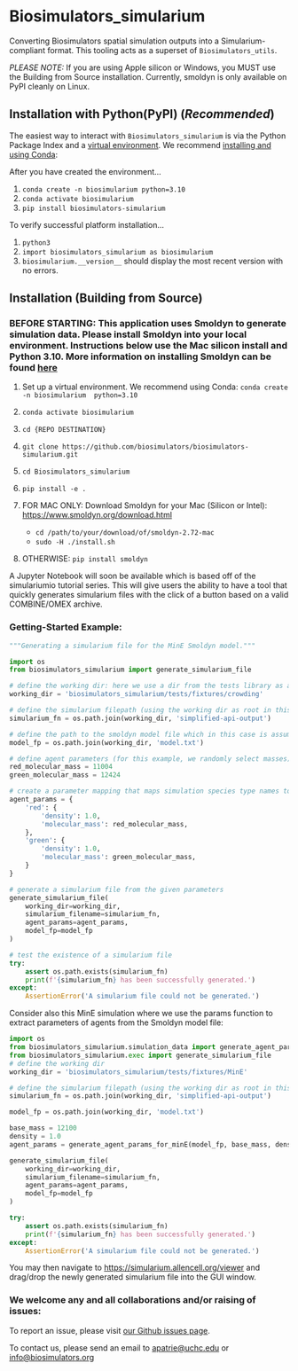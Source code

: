 # Biosimulators_simularium
Converting Biosimulators spatial simulation outputs into a Simularium-compliant format. This tooling acts as a 
superset of `Biosimulators_utils`.


*PLEASE NOTE:*
If you are using Apple silicon or Windows, you MUST use the Building from Source installation. Currently, smoldyn is only
available on PyPI cleanly on Linux.


## Installation with Python(PyPI) (_**Recommended**_)

The easiest way to interact with `Biosimulators_simularium` is via the Python Package Index and a
[virtual environment](https://docs.python.org/3/tutorial/venv.html). 
We recommend [installing and using Conda](https://conda.io/projects/conda/en/latest/user-guide/concepts/environments.html):
   
   After you have created the environment...

   1. `conda create -n biosimularium python=3.10`
   2. `conda activate biosimularium`
   3. `pip install biosimulators-simularium`

   To verify successful platform installation...
   
   1. `python3`
   2. `import biosimulators_simularium as biosimularium`
   3. `biosimularium.__version__` should display the most recent version with no errors.


## Installation (Building from Source)
### BEFORE STARTING: This application uses Smoldyn to generate simulation data. Please install Smoldyn into your local environment. Instructions below use the Mac silicon install and Python 3.10. More information on installing Smoldyn can be found [here](https://www.smoldyn.org/download.html)

1. Set up a virtual environment. We recommend using Conda: `conda create -n biosimularium 
python=3.10`

2. `conda activate biosimularium`

3. `cd {REPO DESTINATION}`

4. `git clone https://github.com/biosimulators/biosimulators-simularium.git`

5. `cd Biosimulators_simularium`

6. `pip install -e .`

7. FOR MAC ONLY: Download Smoldyn for your Mac (Silicon or Intel): https://www.smoldyn.org/download.html
   - `cd /path/to/your/download/of/smoldyn-2.72-mac` 
   - `sudo -H ./install.sh`

8. OTHERWISE: `pip install smoldyn`


A Jupyter Notebook will soon be available which is based off of the simulariumio tutorial series. This will 
give users the ability to have a tool that quickly generates simularium files with the click of a button based 
on a valid COMBINE/OMEX archive.


### Getting-Started Example:

```python
"""Generating a simularium file for the MinE Smoldyn model."""

import os 
from biosimulators_simularium import generate_simularium_file

# define the working dir: here we use a dir from the tests library as an example.
working_dir = 'biosimulators_simularium/tests/fixtures/crowding'

# define the simularium filepath (using the working dir as root in this case)
simularium_fn = os.path.join(working_dir, 'simplified-api-output')

# define the path to the smoldyn model file which in this case is assumed to be in the working dir
model_fp = os.path.join(working_dir, 'model.txt')

# define agent parameters (for this example, we randomly select masses)
red_molecular_mass = 11004
green_molecular_mass = 12424

# create a parameter mapping that maps simulation species type names to respective density and molecular_mass
agent_params = {
    'red': {
        'density': 1.0,
        'molecular_mass': red_molecular_mass,
    },
    'green': {
        'density': 1.0,
        'molecular_mass': green_molecular_mass,
    }
}

# generate a simularium file from the given parameters
generate_simularium_file(
    working_dir=working_dir,
    simularium_filename=simularium_fn,
    agent_params=agent_params,
    model_fp=model_fp
)

# test the existence of a simularium file
try:
    assert os.path.exists(simularium_fn)
    print(f'{simularium_fn} has been successfully generated.')
except:
    AssertionError('A simularium file could not be generated.')
```

Consider also this MinE simulation where we use the params function to extract parameters of agents from the Smoldyn model file:

```python
import os 
from biosimulators_simularium.simulation_data import generate_agent_params_for_minE
from biosimulators_simularium.exec import generate_simularium_file
# define the working dir
working_dir = 'biosimulators_simularium/tests/fixtures/MinE'

# define the simularium filepath (using the working dir as root in this case)
simularium_fn = os.path.join(working_dir, 'simplified-api-output')

model_fp = os.path.join(working_dir, 'model.txt')

base_mass = 12100
density = 1.0
agent_params = generate_agent_params_for_minE(model_fp, base_mass, density)

generate_simularium_file(
    working_dir=working_dir,
    simularium_filename=simularium_fn,
    agent_params=agent_params,
    model_fp=model_fp
)

try:
    assert os.path.exists(simularium_fn)
    print(f'{simularium_fn} has been successfully generated.')
except:
    AssertionError('A simularium file could not be generated.')
```

You may then navigate to https://simularium.allencell.org/viewer and drag/drop the newly generated simularium
file into the GUI window.


### We welcome any and all collaborations and/or raising of issues:

   To report an issue, please visit [our Github issues page](https://github.com/biosimulators/Biosimulators_simularium/issues).

   To contact us, please send an email to apatrie@uchc.edu or info@biosimulators.org


